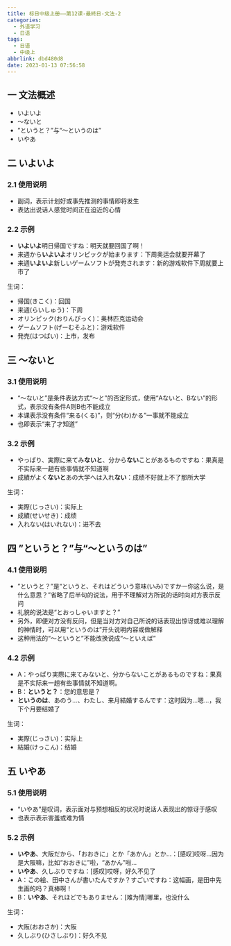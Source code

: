 ```yaml
---
title: 标日中级上册——第12课-最終日-文法-2
categories:
  - 外语学习
  - 日语
tags:
  - 日语
  - 中级上
abbrlink: dbd480d8
date: 2023-01-13 07:56:58
---
```

## 一 文法概述

* いよいよ
* ～ないと
* ”というと？”与“～というのは”
* いやあ

<!--more-->

## 二 いよいよ

### 2.1 使用说明

* 副词，表示计划好或事先推测的事情即将发生
* 表达出说话人感觉时间正在迫近的心情

### 2.2 示例

* **いよいよ**明日帰国ですね：明天就要回国了啊！
* 来週から**いよいよ**オリンピックが始まります：下周奥运会就要开幕了
* 来週**いよいよ**新しいゲームソフトが発売されます：新的游戏软件下周就要上市了

生词：

* 帰国(きこく)：回国
* 来週(らいしゅう)：下周
* オリンピック(おりんぴっく)：奥林匹克运动会
* ゲームソフト(げーむそふと)：游戏软件
* 発売(はつばい)：上市，发布

## 三 ～ないと

### 3.1 使用说明

* “～ないと”是条件表达方式“～と”的否定形式，使用“Aないと、Bない”的形式，表示没有条件A则B也不能成立
* 本课表示没有条件“来る(くる)”，则“分(わ)かる”一事就不能成立
* 也即表示“来了才知道”

### 3.2 示例

* やっぱり、実際に来てみ**ないと**、分から**ない**ことがあるものですね：果真是不实际来一趟有些事情就不知道啊
* 成績がよく**ないと**あの大学へは入れ**ない**：成绩不好就上不了那所大学

生词：

* 実際(じっさい)：实际上
* 成績(せいせき)：成绩
* 入れない(はいれない)：进不去

## 四 ”というと？”与“～というのは”

### 4.1 使用说明

* ”というと？”是“というと、それはどういう意味(いみ)ですかー你这么说，是什么意思？”省略了后半句的说法，用于不理解对方所说的话时向对方表示反问
* 礼貌的说法是“とおっしゃいますと？”
* 另外，即便对方没有反问，但是当对方对自己所说的话表现出惊讶或难以理解的神情时，可以用“というのは”开头说明内容或做解释
* 这种用法的“～というと”不能改换说成“～といえば”

### 4.2 示例

* A：やっぱり実際に来てみないと、分からないことがあるものですね：果真是不实际来一趟有些事情就不知道啊。
* B：**というと？**：您的意思是？
* **というのは**、あのう...、わたし、来月結婚するんです：这时因为...嗯...，我下个月要结婚了

生词：

* 実際(じっさい)：实际上
* 結婚(けっこん)：结婚

## 五 いやあ

### 5.1 使用说明

* “いやあ”是叹词，表示面对与预想相反的状况时说话人表现出的惊讶于感叹
* 也表示表示害羞或难为情

### 5.2 示例

* **いやあ**、大阪だから、「おおきに」とか「あかん」とか…：[感叹]哎呀...因为是大阪嘛，比如“おおきに”啦，“あかん”啦...
* **いやあ**、久しぶりですね：[感叹]哎呀，好久不见了
* A：この絵、田中さんが書いたんですか？すごいですね：这幅画，是田中先生画的吗？真棒啊！
* B：**いやあ**、それほどでもありません：[难为情]哪里，也没什么

生词：

* 大阪(おおさか)：大阪
* 久しぶり(ひさしぶり)：好久不见